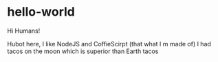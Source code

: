 # hello-world


Hi Humans!

Hubot here, I like NodeJS and CoffieScirpt (that what I m made of)
I had tacos on the moon which is superior than Earth tacos
